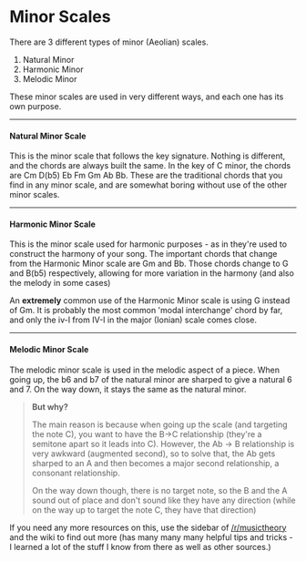 # Minor Scales

There are 3 different types of minor (Aeolian) scales.

1. Natural Minor
2. Harmonic Minor
3. Melodic Minor

These minor scales are used in very different ways, and each one has its own purpose.

---

#### Natural Minor Scale

This is the minor scale that follows the key signature. Nothing is different, and the chords are always built the same. In the key of C minor, the chords are Cm D(b5) Eb Fm Gm Ab Bb. These are the traditional chords that you find in any minor scale, and are somewhat boring without use of the other minor scales.

---

#### Harmonic Minor Scale

This is the minor scale used for harmonic purposes - as in they're used to construct the harmony of your song. The important chords that change from the Harmonic Minor scale are Gm and Bb. Those chords change to G and B(b5) respectively, allowing for more variation in the harmony (and also the melody in some cases)

An **extremely** common use of the Harmonic Minor scale is using G instead of Gm. It is probably the most common 'modal interchange' chord by far, and only the iv-I from IV-I in the major (Ionian) scale comes close.

---

#### Melodic Minor Scale

The melodic minor scale is used in the melodic aspect of a piece. When going up, the b6 and b7 of the natural minor are sharped to give a natural 6 and 7. On the way down, it stays the same as the natural minor.

> **But why?**
>
> The main reason is because when going up the scale (and targeting the note C), you want to have the B->C relationship (they're a semitone apart so it leads into C). However, the Ab -> B relationship is very awkward (augmented second), so to solve that, the Ab gets sharped to an A and then becomes a major second relationship, a consonant relationship.
>
>On the way down though, there is no target note, so the B and the A sound out of place and don't sound like they have any direction (while on the way up to target the note C, they have that direction)

If you need any more resources on this, use the sidebar of [/r/musictheory](https://www.reddit.com/r/musictheory/) and the wiki to find out more (has many many many helpful tips and tricks - I learned a lot of the stuff I know from there as well as other sources.)
